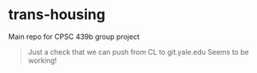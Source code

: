 trans-housing
=============

Main repo for CPSC 439b group project

> Just a check that we can push from CL to git.yale.edu
> Seems to be working!
